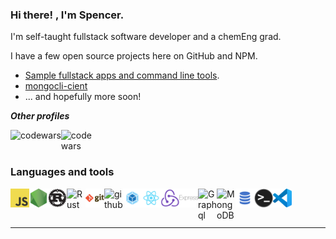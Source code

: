### Hi there! , I'm Spencer.

I'm self-taught fullstack software developer  and a chemEng grad.

I have a few  open source projects here on GitHub and NPM.
* [Sample fullstack apps and command line tools](https://github.com/spencerjibz?tab=repositories&q=&type=public&language=&sort=).
* [mongocli-cient](https://www.npmjs.com/package/mongocli-client)
* ... and hopefully more soon!


 ***Other profiles***

[<img alt='codewars' align='left'   src="https://www.codewars.com/users/spencerjibz/badges/large"/>](https://www.codewars.com/users/spencerjibz) 

[<img alt='codewars' align ="left" width="50px" src="https://img.icons8.com/color/344/khan-academy.png"/>](https://www.khanacademy.org/profile/spencerjibz) 



<br/>
<br/>








### Languages and tools

<img align="left" alt="JavaScript" width="30px" src="https://raw.githubusercontent.com/github/explore/80688e429a7d4ef2fca1e82350fe8e3517d3494d/topics/javascript/javascript.png" />
<img align="left" alt="Node.js" width="30px" src="https://raw.githubusercontent.com/github/explore/80688e429a7d4ef2fca1e82350fe8e3517d3494d/topics/nodejs/nodejs.png" />
<img align="left" alt="Rust" width="30px" src="https://raw.githubusercontent.com/github/explore/80688e429a7d4ef2fca1e82350fe8e3517d3494d/topics/rust/rust.png" />

<img align="left" alt="Rust" width="30px" src="https://miro.medium.com/max/900/1*LBHHLYrwLCSD0CYu-rfWMA.png" />

<img align="left" alt="Git" width="30px" src="https://raw.githubusercontent.com/github/explore/80688e429a7d4ef2fca1e82350fe8e3517d3494d/topics/git/git.png" />

<img alt='github' align='left' width="30px"  src="https://github.githubassets.com/images/modules/logos_page/GitHub-Mark.png"/>
<img alt ='webpack' align ='left' width ="30px" src="https://raw.githubusercontent.com/github/explore/80688e429a7d4ef2fca1e82350fe8e3517d3494d/topics/webpack/webpack.png"/>

<img align="left" alt="React" width="30px" src="https://raw.githubusercontent.com/github/explore/80688e429a7d4ef2fca1e82350fe8e3517d3494d/topics/react/react.png" />
<img align="left" alt="Redux" width="30px" src="https://raw.githubusercontent.com/github/explore/80688e429a7d4ef2fca1e82350fe8e3517d3494d/topics/redux/redux.png" />
<img align="left" alt="Express" width="30px" src="https://raw.githubusercontent.com/github/explore/80688e429a7d4ef2fca1e82350fe8e3517d3494d/topics/express/express.png" 
<img align="left" alt="NPM" width="30px" src="https://raw.githubusercontent.com/github/explore/80688e429a7d4ef2fca1e82350fe8e3517d3494d/topics/npm/npm.png" />
<img align ="left" alt="Graphql" width="30px" src="https://img.icons8.com/color/344/graphql.png"/>
<img align="left" alt="MongoDB" width="30px" src="https://img.icons8.com/color/344/mongodb.png" />


<img align="left" alt="SQL" width="30px" src="https://raw.githubusercontent.com/github/explore/80688e429a7d4ef2fca1e82350fe8e3517d3494d/topics/sql/sql.png" />


<img align="left" alt="Terminal" width="30px" src="https://raw.githubusercontent.com/github/explore/80688e429a7d4ef2fca1e82350fe8e3517d3494d/topics/terminal/terminal.png" />



<img align="left" alt="Visual Studio Code" width="30px" src="https://raw.githubusercontent.com/github/explore/80688e429a7d4ef2fca1e82350fe8e3517d3494d/topics/visual-studio-code/visual-studio-code.png" /> <br/>


<br>

---
<br>

<!--  [![Spencer's GitHub stats](https://github-readme-stats.vercel.app/api?username=spencerjibz&count_private=true)](https://github-readme-stats.vercel.app/api?username=spencerjibz&count_private=true)  
-->
